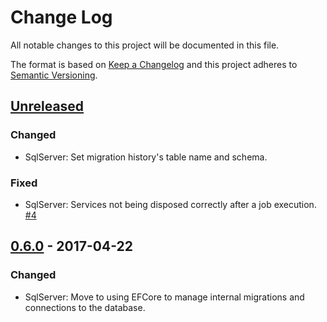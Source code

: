 # Change Log
All notable changes to this project will be documented in this file.

The format is based on [Keep a Changelog](http://keepachangelog.com/)
and this project adheres to [Semantic Versioning](http://semver.org/).

## [Unreleased]

### Changed
- SqlServer: Set migration history's table name and schema.

### Fixed
- SqlServer: Services not being disposed correctly after a job execution. [#4](https://github.com/mrahhal/MR.AspNetCore.Jobs/issues/4)

## [0.6.0] - 2017-04-22

### Changed
- SqlServer: Move to using EFCore to manage internal migrations and connections to the database.

[Unreleased]: https://github.com/mrahhal/MR.AspNetCore.Jobs/compare/0.6.0...HEAD
[0.6.0]: https://github.com/mrahhal/MR.AspNetCore.Jobs/compare/0.5.0...0.6.0
